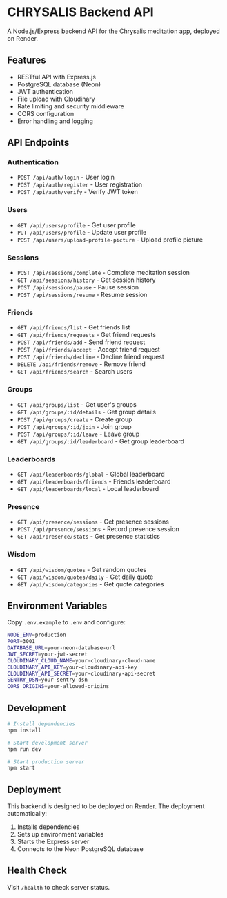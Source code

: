 # CHRYSALIS Backend API

A Node.js/Express backend API for the Chrysalis meditation app, deployed on Render.

## Features

- RESTful API with Express.js
- PostgreSQL database (Neon)
- JWT authentication
- File upload with Cloudinary
- Rate limiting and security middleware
- CORS configuration
- Error handling and logging

## API Endpoints

### Authentication
- `POST /api/auth/login` - User login
- `POST /api/auth/register` - User registration  
- `POST /api/auth/verify` - Verify JWT token

### Users
- `GET /api/users/profile` - Get user profile
- `PUT /api/users/profile` - Update user profile
- `POST /api/users/upload-profile-picture` - Upload profile picture

### Sessions
- `POST /api/sessions/complete` - Complete meditation session
- `GET /api/sessions/history` - Get session history
- `POST /api/sessions/pause` - Pause session
- `POST /api/sessions/resume` - Resume session

### Friends
- `GET /api/friends/list` - Get friends list
- `GET /api/friends/requests` - Get friend requests
- `POST /api/friends/add` - Send friend request
- `POST /api/friends/accept` - Accept friend request
- `POST /api/friends/decline` - Decline friend request
- `DELETE /api/friends/remove` - Remove friend
- `GET /api/friends/search` - Search users

### Groups
- `GET /api/groups/list` - Get user's groups
- `GET /api/groups/:id/details` - Get group details
- `POST /api/groups/create` - Create group
- `POST /api/groups/:id/join` - Join group
- `POST /api/groups/:id/leave` - Leave group
- `GET /api/groups/:id/leaderboard` - Get group leaderboard

### Leaderboards
- `GET /api/leaderboards/global` - Global leaderboard
- `GET /api/leaderboards/friends` - Friends leaderboard
- `GET /api/leaderboards/local` - Local leaderboard

### Presence
- `GET /api/presence/sessions` - Get presence sessions
- `POST /api/presence/sessions` - Record presence session
- `GET /api/presence/stats` - Get presence statistics

### Wisdom
- `GET /api/wisdom/quotes` - Get random quotes
- `GET /api/wisdom/quotes/daily` - Get daily quote
- `GET /api/wisdom/categories` - Get quote categories

## Environment Variables

Copy `.env.example` to `.env` and configure:

```bash
NODE_ENV=production
PORT=3001
DATABASE_URL=your-neon-database-url
JWT_SECRET=your-jwt-secret
CLOUDINARY_CLOUD_NAME=your-cloudinary-cloud-name
CLOUDINARY_API_KEY=your-cloudinary-api-key
CLOUDINARY_API_SECRET=your-cloudinary-api-secret
SENTRY_DSN=your-sentry-dsn
CORS_ORIGINS=your-allowed-origins
```

## Development

```bash
# Install dependencies
npm install

# Start development server
npm run dev

# Start production server
npm start
```

## Deployment

This backend is designed to be deployed on Render. The deployment automatically:

1. Installs dependencies
2. Sets up environment variables
3. Starts the Express server
4. Connects to the Neon PostgreSQL database

## Health Check

Visit `/health` to check server status.
